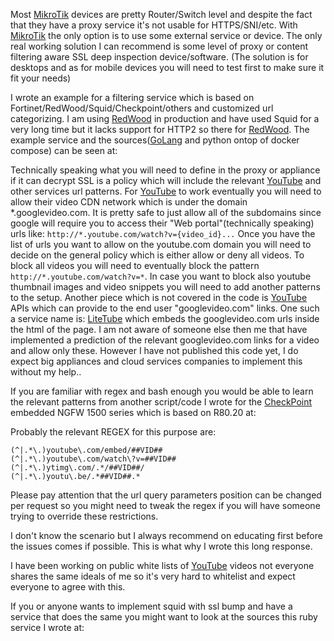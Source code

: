 Most
[MikroTik](https://wiki.squid-cache.org/EliezerCroitoru/Drafts/YouTubeFiltering/MikroTik#)
devices are pretty Router/Switch level and despite the fact that they
have a proxy service it's not usable for HTTPS/SNI/etc. With
[MikroTik](https://wiki.squid-cache.org/EliezerCroitoru/Drafts/YouTubeFiltering/MikroTik#)
the only option is to use some external service or device. The only real
working solution I can recommend is some level of proxy or content
filtering aware SSL deep inspection device/software. (The solution is
for desktops and as for mobile devices you will need to test first to
make sure it fit your needs)

I wrote an example for a filtering service which is based on
Fortinet/RedWood/Squid/Checkpoint/others and customized url
categorizing. I am using
[RedWood](https://wiki.squid-cache.org/EliezerCroitoru/Drafts/YouTubeFiltering/RedWood#)
in production and have used Squid for a very long time but it lacks
support for HTTP2 so there for
[RedWood](https://wiki.squid-cache.org/EliezerCroitoru/Drafts/YouTubeFiltering/RedWood#).
The example service and the
sources([GoLang](https://wiki.squid-cache.org/EliezerCroitoru/Drafts/YouTubeFiltering/GoLang#)
and python ontop of docker compose) can be seen at:
[](https://github.com/elico/yt-classification-service-example)

Technically speaking what you will need to define in the proxy or
appliance if it can decrypt SSL is a policy which will include the
relevant
[YouTube](https://wiki.squid-cache.org/EliezerCroitoru/Drafts/YouTubeFiltering/YouTube#)
and other services url patterns. For
[YouTube](https://wiki.squid-cache.org/EliezerCroitoru/Drafts/YouTubeFiltering/YouTube#)
to work eventually you will need to allow their video CDN network which
is under the domain \*.googlevideo.com. It is pretty safe to just allow
all of the subdomains since google will require you to access their "Web
portal"(technically speaking) urls like:
`http://*.youtube.com/watch?v={video_id}...` Once you have the list of
urls you want to allow on the youtube.com domain you will need to decide
on the general policy which is either allow or deny all videos. To block
all videos you will need to eventually block the pattern
`http://*.youtube.com/watch?v=*`. In case you want to block also youtube
thumbnail images and video snippets you will need to add another
patterns to the setup. Another piece which is not covered in the code is
[YouTube](https://wiki.squid-cache.org/EliezerCroitoru/Drafts/YouTubeFiltering/YouTube#)
APIs which can provide to the end user "googlevideo.com" links. One such
a service name is:
[LiteTube](https://wiki.squid-cache.org/EliezerCroitoru/Drafts/YouTubeFiltering/LiteTube#)
which embeds the googlevideo.com urls inside the html of the page. I am
not aware of someone else then me that have implemented a prediction of
the relevant googlevideo.com links for a video and allow only these.
However I have not published this code yet, I do expect big appliances
and cloud services companies to implement this without my help..

If you are familiar with regex and bash enough you would be able to
learn the relevant patterns from another script/code I wrote for the
[CheckPoint](https://wiki.squid-cache.org/EliezerCroitoru/Drafts/YouTubeFiltering/CheckPoint#)
embedded NGFW 1500 series which is based on R80.20 at:
[](https://github.com/elico/checkpoint-vid-filtering-managment)

Probably the relevant REGEX for this purpose are:

    (^|.*\.)youtube\.com/embed/##VID##
    (^|.*\.)youtube\.com/watch\?v=##VID##
    (^|.*\.)ytimg\.com/.*/##VID##/
    (^|.*\.)youtu\.be/.*##VID##.*

Please pay attention that the url query parameters position can be
changed per request so you might need to tweak the regex if you will
have someone trying to override these restrictions.

I don't know the scenario but I always recommend on educating first
before the issues comes if possible. This is what why I wrote this long
response.

I have been working on public white lists of
[YouTube](https://wiki.squid-cache.org/EliezerCroitoru/Drafts/YouTubeFiltering/YouTube#)
videos not everyone shares the same ideals of me so it's very hard to
whitelist and expect everyone to agree with this.

If you or anyone wants to implement squid with ssl bump and have a
service that does the same you might want to look at the sources this
ruby service I wrote at:
[](https://github.com/elico/squid-external-matchers/blob/master/youtube-id-matcher.rb)
